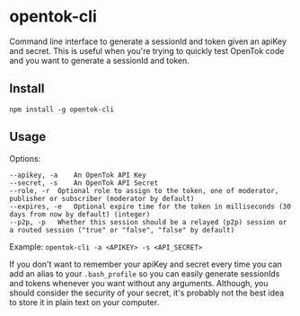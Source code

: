 # opentok-cli

Command line interface to generate a sessionId and token given an apiKey and secret. This is useful when you're trying to quickly test OpenTok code and you want to generate a sessionId and token.

## Install

```
npm install -g opentok-cli
```

## Usage

Options:
```
--apikey, -a	An OpenTok API Key
--secret, -s	An OpenTok API Secret
--role, -r	Optional role to assign to the token, one of moderator, publisher or subscriber (moderator by default)
--expires, -e	Optional expire time for the token in milliseconds (30 days from now by default) (integer)
--p2p, -p	Whether this session should be a relayed (p2p) session or a routed session ("true" or "false", "false" by default)
```

Example: `opentok-cli -a <APIKEY> -s <API_SECRET>`

If you don't want to remember your apiKey and secret every time you can add an alias to your `.bash_profile` so you can easily generate sessionIds and tokens whenever you want without any arguments. Although, you should consider the security of your secret, it's probably not the best idea to store it in plain text on your computer.